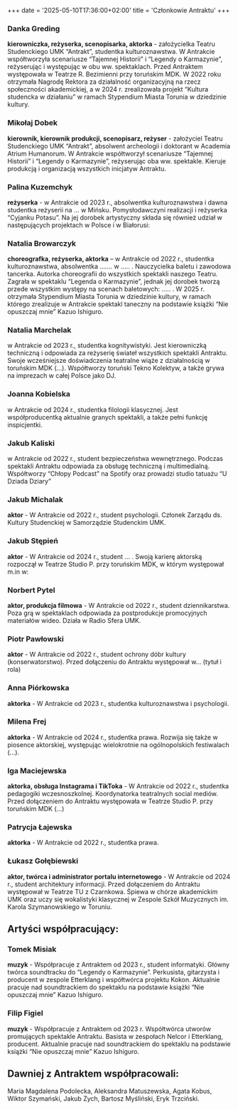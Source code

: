 +++
date = '2025-05-10T17:36:00+02:00'
title = 'Członkowie Antraktu'
+++
### Danka Greding
**kierowniczka, reżyserka, scenopisarka, aktorka** - założycielka Teatru Studenckiego UMK “Antrakt”, studentka kulturoznawstwa. W Antrakcie współtworzyła scenariusze “Tajemnej Historii” i “Legendy o Karmazynie”, reżyserując i występując w obu ww. spektaklach. Przed Antraktem występowała w Teatrze R. Bezimienni przy toruńskim MDK. W 2022 roku otrzymała Nagrodę Rektora za działalność organizacyjną na rzecz społeczności akademickiej, a w 2024 r. zrealizowała projekt “Kultura studencka w działaniu” w ramach Stypendium Miasta Torunia w dziedzinie kultury.  

### Mikołaj Dobek
**kierownik, kierownik produkcji, scenopisarz, reżyser** - założyciel Teatru Studenckiego UMK “Antrakt”, absolwent archeologii i doktorant w Academia Atrium Humanorum. W Antrakcie współtworzył scenariusze “Tajemnej Historii” i “Legendy o Karmazynie”, reżyserując oba ww. spektakle. Kieruje produkcją i organizacją wszystkich inicjatyw Antraktu.  

### Palina Kuzemchyk
**reżyserka** - w Antrakcie od 2023 r., absolwentka kulturoznawstwa i dawna studentka reżyserii na ... w Mińsku. Pomysłodawczyni realizacji i reżyserka “Cyjanku Potasu”. Na jej dorobek artystyczny składa się również udział w następujących projektach w Polsce i w Białorusi: 

### Natalia Browarczyk
**choreografka, reżyserka, aktorka** – w Antrakcie od 2022 r., studentka kulturoznawstwa, absolwentka ....... w ..... . Nauczycielka baletu i zawodowa tancerka. Autorka choreografii do wszystkich spektakli naszego Teatru. Zagrała w spektaklu “Legenda o Karmazynie”, jednak jej dorobek tworzą przede wszystkim występy na scenach baletowych: ..... . 
W 2025 r. otrzymała Stypendium Miasta Torunia w dziedzinie kultury, w ramach którego zrealizuje w Antrakcie spektakl taneczny na podstawie książki “Nie opuszczaj mnie” Kazuo Ishiguro. 

### Natalia Marchelak
w Antrakcie od 2023 r., studentka kognitywistyki. Jest kierowniczką techniczną i odpowiada za reżyserię świateł wszystkich spektakli Antraktu. Swoje wcześniejsze doświadczenia teatralne wiąże z działalnością w toruńskim MDK (...). Współtworzy toruński Tekno Kolektyw, a także grywa na imprezach w całej Polsce jako DJ. 

### Joanna Kobielska
w Antrakcie od 2024 r., studentka filologii klasycznej. Jest współproducentką aktualnie granych spektakli, a także pełni funkcję inspicjentki. 

### Jakub Kaliski
w Antrakcie od 2022 r., student bezpieczeństwa wewnętrznego. Podczas spektakli Antraktu odpowiada za obsługę techniczną i multimedialną. Współtworzy “Chłopy Podcast” na Spotify oraz prowadzi studio tatuażu “U Dziada Dziary” 

### Jakub Michalak
**aktor** - W Antrakcie od 2022 r., student psychologii. Członek Zarządu ds. Kultury Studenckiej w Samorządzie Studenckim UMK.

### Jakub Stępień
**aktor** - W Antrakcie od 2024 r., student ... . Swoją karierę aktorską rozpoczął w Teatrze Studio P. przy toruńskim MDK, w którym występował m.in w: 

### Norbert Pytel
**aktor, produkcja filmowa** - W Antrakcie od 2022 r., student dziennikarstwa. Poza grą w spektaklach odpowiada za postprodukcje promocyjnych materiałów wideo. Działa w Radio Sfera UMK. 

### Piotr Pawłowski
**aktor** - W Antrakcie od 2022 r., student ochrony dóbr kultury (konserwatorstwo). Przed dołączeniu do Antraktu występował w... (tytuł i rola) 

### Anna Piórkowska
**aktorka** - W Antrakcie od 2023 r., studentka kulturoznawstwa i psychologii. 

### Milena Frej
**aktorka** - W Antrakcie od 2024 r., studentka prawa. Rozwija się także w piosence aktorskiej, występując wielokrotnie na ogólnopolskich festiwalach (...). 

### Iga Maciejewska
**aktorka, obsługa Instagrama i TikToka** - W Antrakcie od 2022 r., studentka pedagogiki wczesnoszkolnej. Koordynatorka teatralnych social mediów. Przed dołączeniem do Antraktu występowała w Teatrze Studio P. przy toruńskim MDK (...) 

### Patrycja Łajewska
**aktorka** - W Antrakcie od 2022 r., studentka prawa.  

### Łukasz Gołębiewski
**aktor, twórca i administrator portalu internetowego** - W Antrakcie od 2024 r., student architektury informacji. Przed dołączeniem do Antraktu występował w Teatrze TU z Czarnkowa. Śpiewa w chórze akademickim UMK oraz uczy się wokalistyki klasycznej w Zespole Szkół Muzycznych im. Karola Szymanowskiego w Toruniu.
 

## Artyści współpracujący: 

### Tomek Misiak
**muzyk** - Współpracuje z Antraktem od 2023 r., student informatyki. Główny twórca soundtracku do “Legendy o Karmazynie”. Perkusista, gitarzysta i producent w zespole Etterklang i współtwórca projektu Kokon. Aktualnie pracuje nad soundtrackiem do spektaklu na podstawie książki “Nie opuszczaj mnie” Kazuo Ishiguro.

### Filip Figiel
**muzyk** - Współpracuje z Antraktem od 2023 r. Współtwórca utworów promujących spektakle Antraktu. Basista w zespołach Nelcor i Etterklang, producent. Aktualnie pracuje nad soundtrackiem do spektaklu na podstawie książki “Nie opuszczaj mnie” Kazuo Ishiguro. 

## Dawniej z Antraktem współpracowali: 
Maria Magdalena Podolecka, Aleksandra Matuszewska, Agata Kobus, Wiktor Szymański, Jakub Zych, Bartosz Myśliński, Eryk Trzciński. 